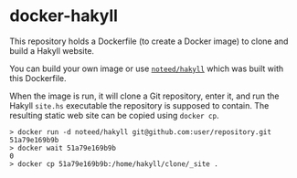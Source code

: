 # docker-hakyll

This repository holds a Dockerfile (to create a Docker image) to clone and
build a Hakyll website.

You can build your own image or use
[`noteed/hakyll`](https://index.docker.io/u/noteed/hakyll/) which was built
with this Dockerfile.

When the image is run, it will clone a Git repository, enter it, and run the
Hakyll `site.hs` executable the repository is supposed to contain. The
resulting static web site can be copied using `docker cp`.

    > docker run -d noteed/hakyll git@github.com:user/repository.git
    51a79e169b9b
    > docker wait 51a79e169b9b
    0
    > docker cp 51a79e169b9b:/home/hakyll/clone/_site .

